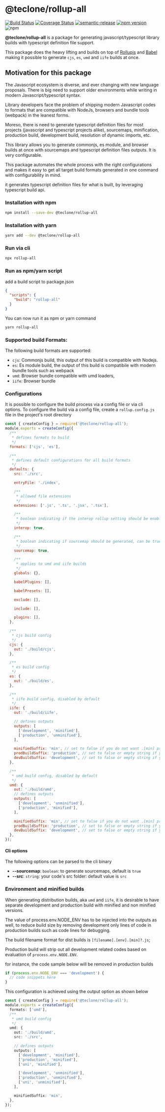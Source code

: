 # @teclone/rollup-all

[![Build Status](https://travis-ci.org/teclone/rollup-all.svg?branch=master)](https://travis-ci.org/teclone/rollup-all)
[![Coverage Status](https://coveralls.io/repos/github/teclone/rollup-all/badge.svg?branch=master)](https://coveralls.io/github/teclone/rollup-all?branch=master)
[![semantic-release](https://img.shields.io/badge/%20%20%F0%9F%93%A6%F0%9F%9A%80-semantic--release-e10079.svg)](https://github.com/semantic-release/semantic-release)
[![npm version](https://badge.fury.io/js/%40teclone%2Frollup-all.svg)](https://badge.fury.io/js/%40teclone%2Frollup-all)
![npm](https://img.shields.io/npm/dt/%40teclone%2Frollup-all.svg)

**@teclone/rollup-all** is a package for generating javascript/typescript library builds with typescript definition file support.

This package does the heavy lifting and builds on top of [Rollupjs](https://rollupjs.org/) and [Babel](https://babeljs.io/) making it possible to generate `cjs`, `es`, `umd` and `iife` builds at once.

## Motivation for this package

The Javascript ecosystem is diverse, and ever changing with new language proposals. There is big need to support older environments while writing in modern Javascript/typescript syntax.

Library developers face the problem of shipping modern Javascript codes to formats that are compatible with NodeJs, browsers and bundle tools (webpack) in the leanest forms.

Moreso, there is need to generate typescript definition files for most projects (javascript and typescript projects alike), sourcemaps, minification, production build, development build, resolution of dynamic imports, etc.

This library allows you to generate commonjs, es module, and browser builds at once with sourcemaps and typescript definition files outputs. It is very configurable.

This package automates the whole process with the right configurations and makes it easy to get all target build formats generated in one command with configurability in mind.

it generates typescript definition files for what is built, by leveraging typescript build api.

### Installation with npm

```bash
npm install --save-dev @teclone/rollup-all
```

### Installation with yarn

```bash
yarn add --dev @teclone/rollup-all
```

### Run via cli

```bash
npx rollup-all
```

### Run as npm/yarn script

add a build script to package.json

```json
{
  "scripts": {
    "build": "rollup-all"
  }
}
```

You can now run it as npm or yarn command

```bash
yarn rollup-all
```

### Supported build Formats:

The following build formats are supported:

- `cjs`: Commonjs build, this output of this build is compatible with Nodejs.
- `es`: Es module build, the output of this build is compatibile with modern bundle tools such as webpack
- `umd`: Browser bundle compatible with umd loaders,
- `iife`: Browser bundle

### Configurations

It is possible to configure the build process via a config file or via cli options. To configure the build via a config file, create a `rollup.config.js` file in the project's root directory

```javascript
const { createConfig } = require('@teclone/rollup-all');
module.exports = createConfig({
  /**
   * defines formats to build
   */
  formats: ['cjs', 'es'],

  /**
   * defines default configurations for all build formats
   */
  defaults: {
    src: './src',

    entryFile: './index',

    /**
     * allowed file extensions
     */
    extensions: ['.js', '.ts', '.jsx', '.tsx'],

    /**
     * boolean indicating if the interop rollup setting should be enabled
     */
    interop: true,

    /**
     * boolean indicating if sourcemap should be generated, can be true, false, or 'inline'
     */
    sourcemap: true,

    /**
     * applies to umd and iife builds
     */
    globals: {},

    babelPlugins: [],

    babelPresets: [],

    exclude: [],

    include: [],

    plugins: [],
  },

  /**
   * cjs build config
   */
  cjs: {
    out: './build/cjs',
  },

  /**
   * es build config
   */
  es: {
    out: './build/es',
  },

  /**
   * iife build config, disabled by default
   */
  iife: {
    out: './build/iife',

    // defines outputs
    outputs: [
      ['development', 'minified'],
      ['production', 'unminified'],
    ],

    minifiedSuffix: 'min', // set to false if you do not want .[min] prefix in minified builds,
    prodBuildSuffix: 'production', // set to false or empty string if you do not want .[production] suffix in output files,
    devBuildSuffix: 'development', // set to false or empty string if you do not want .[development] suffix in output files
  },

  /**
   * umd build config, disabled by default
   */
  umd: {
    out: './build/umd',
    // defines outputs
    outputs: [
      ['development', 'unminified'],
      ['production', 'minified'],
    ],

    minifiedSuffix: 'min', // set to false if you do not want .[min] prefix in minified builds,
    prodBuildSuffix: 'production', // set to false or empty string if you do not want .[production] suffix in output files,
    devBuildSuffix: 'development', // set to false or empty string if you do not want .[development] suffix in output files
  },
});
```

#### Cli options

The following options can be parsed to the cli binary

- **--sourcemap**: `boolean`: to generate sourcemaps, default is `true`
- **--src**: `string`: your code's src folder: default value is `src`

### Environment and minified builds

When generating distribution builds, aka `umd` and `iife`, it is desirable to have separate development and production build with minified and non minified versions.

The value of process.env.NODE_ENV has to be injected into the outputs as well, to reduce build size by removing development only lines of code in production builds such as code lines for debugging.

The build filename format for dist builds is `[filename].[env].[min]?.js`;

Production build will strip out all development related codes based on evaluation of `process.env.NODE.ENV`.

for instance, the code sample below will be removed in production builds

```javascript
if (process.env.NODE_ENV === 'development') {
  // code snippets here
}
```

This configuration is achieved using the output option as shown below

```typescript
const { createConfig } = require('@teclone/rollup-all');
module.exports = createConfig({
  formats: ['umd'],
  /**
   * umd build config
   */
  umd: {
    out: './build/umd',
    src: './src',

    // defines outputs
    outputs: [
      ['development', 'minified'],
      ['production', 'minified'],
      ['uni', 'minified'],

      ['development', 'unminified'],
      ['production', 'unminified'],
      ['uni', 'unminified'],
    ],

    minifiedSuffix: 'min',
  },
});
```

